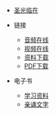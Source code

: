 <!-- _navbar.md -->

* [圣光临在](https://holybless.com/)

* 链接  
  * [音频在线](https://holybless.com/category/media/music)
  * [视频在线](https://holybless.com/category/media/video)
  * [资料下载](http://pan2.dcfofa.net/#s/8PmG6D2g)
  * [PDF下载](https://drive.google.com/drive/folders/1vUf_PnI7TMHCK3TLfAjI-GmsmjRuepvo?usp=sharing)
  
* 电子书
  * [学习资料](http://book.dcfofa.com/#shengsihe)
  * [亲诵文字](http://book.dcfofa.com/#qinsong)
